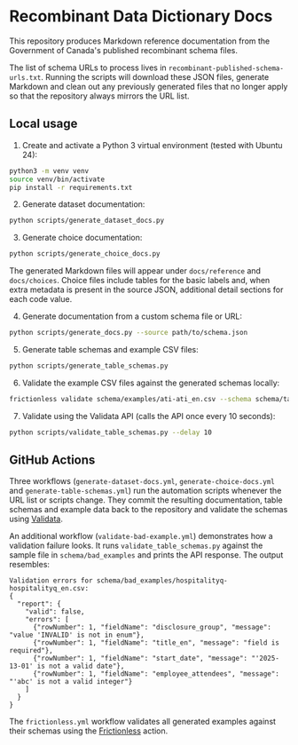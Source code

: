 # Recombinant Data Dictionary Docs

This repository produces Markdown reference documentation from the Government of Canada's published recombinant schema files.

The list of schema URLs to process lives in `recombinant-published-schema-urls.txt`. Running the scripts will download these JSON files, generate Markdown and clean out any previously generated files that no longer apply so that the repository always mirrors the URL list.

## Local usage

1. Create and activate a Python 3 virtual environment (tested with Ubuntu 24):

```bash
python3 -m venv venv
source venv/bin/activate
pip install -r requirements.txt
```

2. Generate dataset documentation:

```bash
python scripts/generate_dataset_docs.py
```

3. Generate choice documentation:

```bash
python scripts/generate_choice_docs.py
```

The generated Markdown files will appear under `docs/reference` and `docs/choices`. Choice files include tables for the basic labels and, when extra metadata is present in the source JSON, additional detail sections for each code value.

4. Generate documentation from a custom schema file or URL:

```bash
python scripts/generate_docs.py --source path/to/schema.json
```

5. Generate table schemas and example CSV files:

```bash
python scripts/generate_table_schemas.py
```

6. Validate the example CSV files against the generated schemas locally:

```bash
frictionless validate schema/examples/ati-ati_en.csv --schema schema/tables/ati-ati_en.json
```

7. Validate using the Validata API (calls the API once every 10 seconds):

```bash
python scripts/validate_table_schemas.py --delay 10
```

## GitHub Actions

Three workflows (`generate-dataset-docs.yml`, `generate-choice-docs.yml` and `generate-table-schemas.yml`) run the automation scripts whenever the URL list or scripts change. They commit the resulting documentation, table schemas and example data back to the repository and validate the schemas using [Validata](https://api.validata.etalab.studio/).

An additional workflow (`validate-bad-example.yml`) demonstrates how a validation failure looks. It runs `validate_table_schemas.py` against the sample file in `schema/bad_examples` and prints the API response. The output resembles:

```text
Validation errors for schema/bad_examples/hospitalityq-hospitalityq_en.csv:
{
  "report": {
    "valid": false,
    "errors": [
      {"rowNumber": 1, "fieldName": "disclosure_group", "message": "value 'INVALID' is not in enum"},
      {"rowNumber": 1, "fieldName": "title_en", "message": "field is required"},
      {"rowNumber": 1, "fieldName": "start_date", "message": "'2025-13-01' is not a valid date"},
      {"rowNumber": 1, "fieldName": "employee_attendees", "message": "'abc' is not a valid integer"}
    ]
  }
}
```

The `frictionless.yml` workflow validates all generated examples against their schemas using the [Frictionless](https://github.com/frictionlessdata/frictionless-ci) action.

